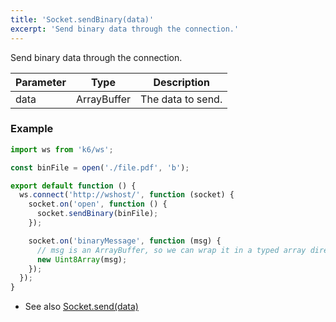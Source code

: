 ```yaml
---
title: 'Socket.sendBinary(data)'
excerpt: 'Send binary data through the connection.'
---
```


Send binary data through the connection.

| Parameter | Type        | Description       |
| --------- | ----------- | ----------------- |
| data      | ArrayBuffer | The data to send. |

### Example

<CodeGroup labels={[]}>

```javascript
import ws from 'k6/ws';

const binFile = open('./file.pdf', 'b');

export default function () {
  ws.connect('http://wshost/', function (socket) {
    socket.on('open', function () {
      socket.sendBinary(binFile);
    });

    socket.on('binaryMessage', function (msg) {
      // msg is an ArrayBuffer, so we can wrap it in a typed array directly.
      new Uint8Array(msg);
    });
  });
}
```

</CodeGroup>

- See also [Socket.send(data)](/javascript-api/v0.32/k6-ws/socket/socket-send-data)
